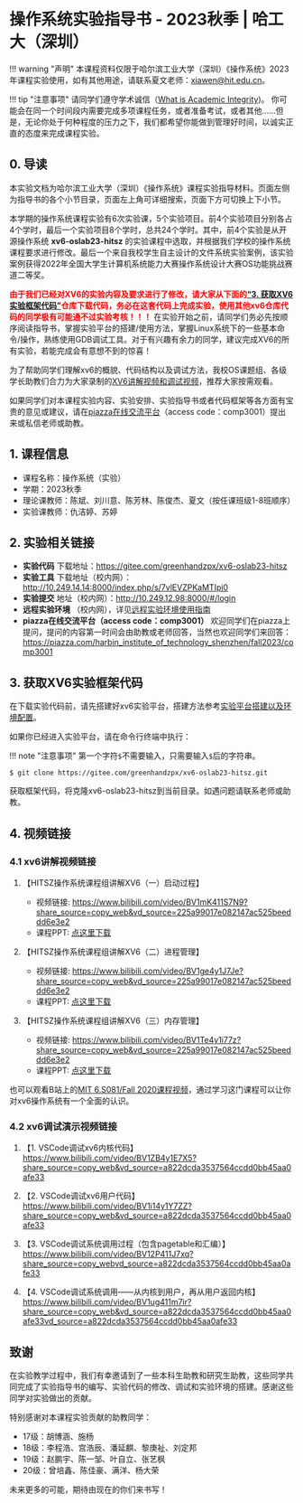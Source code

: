 # 操作系统实验指导书 - 2023秋季 | 哈工大（深圳）

!!! warning "声明"
    本课程资料仅限于哈尔滨工业大学（深圳）《操作系统》2023年课程实验使用，如有其他用途，请联系夏文老师：xiawen@hit.edu.cn。

!!! tip "注意事项"
    请同学们遵守学术诚信（[What is Academic Integrity](https://integrity.mit.edu/))。
    你可能会在同一个时间段内需要完成多项课程任务，或者准备考试，或者其他……但是，无论你处于何种程度的压力之下，我们都希望你能做到管理好时间，以诚实正直的态度来完成课程实验。


## 0. 导读

本实验文档为哈尔滨工业大学（深圳）《操作系统》课程实验指导材料。页面左侧为指导书的各个小节目录，页面左上角可详细搜索，页面下方可切换上下小节。

本学期的操作系统课程实验有6次实验课，5个实验项目。前4个实验项目分别各占4个学时，最后一个实验项目8个学时，总共24个学时。其中，前4个实验是从开源操作系统 **xv6-oslab23-hitsz** 的实验课程中选取，并根据我们学校的操作系统课程要求进行修改。最后一个来自我校学生自主设计的文件系统实验案例，该实验案例获得2022年全国大学生计算机系统能力大赛操作系统设计大赛OS功能挑战赛道二等奖。

<font color=red> **由于我们已经对XV6的实验内容及要求进行了修改，请大家从下面的[“3. 获取XV6实验框架代码”](#3-xv6)仓库下载代码，务必在这套代码上完成实验，使用其他xv6仓库代码的同学极有可能通不过实验考核！！！** </font>  在实验开始之前，请同学们务必先按顺序阅读指导书，掌握实验平台的搭建/使用方法，掌握Linux系统下的一些基本命令/操作，熟练使用GDB调试工具。对于有兴趣有余力的同学，建议完成XV6的所有实验，若能完成会有意想不到的惊喜！

为了帮助同学们理解xv6的概貌、代码结构以及调试方法，我校OS课题组、各级学长助教们合力为大家录制的[XV6讲解视频和调试视频](#4)，推荐大家按需观看。

如果同学们对本课程实验内容、实验安排、实验指导书或者代码框架等各方面有宝贵的意见或建议，请在[piazza在线交流平台](https://piazza.com/harbin_institute_of_technology_shenzhen/fall2023/comp3001)（access code：comp3001）提出来或私信老师或助教。


## 1. 课程信息

- 课程名称：操作系统（实验）
- 学期：2023秋季
- 理论课教师：陈斌、刘川意、陈芳林、陈俊杰、夏文（按任课班级1-8班顺序）
- 实验课教师：仇洁婷、苏婷

## 2. 实验相关链接

-  **实验代码** 下载地址：https://gitee.com/greenhandzpx/xv6-oslab23-hitsz
-  **实验工具** 下载地址（校内网）：http://10.249.14.14:8000/index.php/s/7vlEVZPKaMTIpi0
-  **实验提交** 地址（校内网）：http://10.249.12.98:8000/#/login
-  **远程实验环境** （校内网），详见[远程实验环境使用指南](remote_env/)
-  **piazza在线交流平台（access code：comp3001）** 欢迎同学们在piazza上提问，提问的内容第一时间会由助教或老师回答，当然也欢迎同学们来回答：https://piazza.com/harbin_institute_of_technology_shenzhen/fall2023/comp3001
  
## 3. 获取XV6实验框架代码

在下载实验代码前，请先搭建好xv6实验平台，搭建方法参考[实验平台搭建以及环境配置](env)。
  
如果你已经进入实验平台，请在命令行终端中执行：

!!! note "注意事项"
    第一个字符`$`不需要输入，只需要输入`$`后的字符串。

```shell
$ git clone https://gitee.com/greenhandzpx/xv6-oslab23-hitsz.git
```

获取框架代码，将克隆xv6-oslab23-hitsz到当前目录。如遇问题请联系老师或助教。

## 4. 视频链接

### 4.1 xv6讲解视频链接
    
1. 【HITSZ操作系统课程组讲解XV6（一）启动过程】 			 
    
    - 视频链接: https://www.bilibili.com/video/BV1mK411S7N9?share_source=copy_web&vd_source=225a99017e082147ac525beeddd6e3e2
    - 课程PPT: [点这里下载](https://gitee.com/hitsz-cslab/os-labs/tree/master/references/xv6原理简析1-进程管理.pdf)
  
2. 【HITSZ操作系统课程组讲解XV6（二）进程管理】 
    
    - 视频链接: https://www.bilibili.com/video/BV1ge4y1J7Je?share_source=copy_web&vd_source=225a99017e082147ac525beeddd6e3e2
    - 课程PPT: [点这里下载](https://gitee.com/hitsz-cslab/os-labs/tree/master/references/xv6原理简析2-内存管理.pdf)
  
3. 【HITSZ操作系统课程组讲解XV6（三）内存管理】 
    
    - 视频链接: https://www.bilibili.com/video/BV1Te4y1i77z?share_source=copy_web&vd_source=225a99017e082147ac525beeddd6e3e2
    - 课程PPT: [点这里下载](https://gitee.com/hitsz-cslab/os-labs/tree/master/references/xv6原理简析3-启动过程.pdf)
    
也可以观看B站上的[MIT 6.S081/Fall 2020课程视频](https://www.bilibili.com/video/BV19k4y1C7kA?p=1)，通过学习这门课程可以让你对xv6操作系统有一个全面的认识。

### 4.2 xv6调试演示视频链接

1. 【1. VSCode调试xv6内核代码】 https://www.bilibili.com/video/BV1ZB4y1E7X5?share_source=copy_web&vd_source=a822dcda3537564ccdd0bb45aa0afe33

2. 【2. VSCode调试xv6用户代码】 https://www.bilibili.com/video/BV1i14y1Y7ZZ?share_source=copy_web&vd_source=a822dcda3537564ccdd0bb45aa0afe33

3. 【3. VSCode调试系统调用过程（包含pagetable和汇编）】 https://www.bilibili.com/video/BV12P411J7xq?share_source=copy_webvd_source=a822dcda3537564ccdd0bb45aa0afe33

4. 【4. VSCode调试系统调用——从内核到用户，再从用户返回内核】 https://www.bilibili.com/video/BV1ug411m7ir?share_source=copy_web&vd_source=a822dcda3537564ccdd0bb45aa0afe33vd_source=a822dcda3537564ccdd0bb45aa0afe33


## 致谢

在实验教学过程中，我们有幸邀请到了一些本科生助教和研究生助教，这些同学共同完成了实验指导书的编写、实验代码的修改、调试和实验环境的搭建。感谢这些同学对实验做出的贡献。

特别感谢对本课程实验贡献的助教同学：

- 17级：胡博涵、施杨
- 18级：李程浩、宫浩辰、潘延麒、黎庚祉、刘定邦
- 19级：赵鹏宇、陈一邹、叶自立、张艺枫
- 20级：曾培鑫、陈佳豪、满洋、杨大荣

未来更多的可能，期待由现在的你们来书写！








